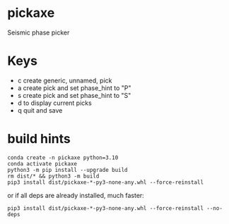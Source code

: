 # pickaxe
Seismic phase picker

# Keys

- c create generic, unnamed, pick
- a create pick and set phase_hint to "P"
- s create pick and set phase_hint to "S"
- d to display current picks
- q quit and save

# build hints
```
conda create -n pickaxe python=3.10
conda activate pickaxe
python3 -m pip install --upgrade build
rm dist/* && python3 -m build
pip3 install dist/pickaxe-*-py3-none-any.whl --force-reinstall

```

or if all deps are already installed, much faster:
```
pip3 install dist/pickaxe-*-py3-none-any.whl --force-reinstall --no-deps
```

